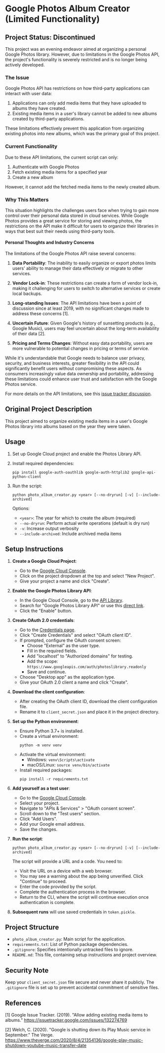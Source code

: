 # Google Photos Album Creator (Limited Functionality)

## Project Status: Discontinued

This project was an evening endeavor aimed at organizing a personal Google Photos library. However, due to limitations in the Google Photos API, the project's functionality is severely restricted and is no longer being actively developed.

### The Issue

Google Photos API has restrictions on how third-party applications can interact with user data:

1. Applications can only add media items that they have uploaded to albums they have created.
2. Existing media items in a user's library cannot be added to new albums created by third-party applications.

These limitations effectively prevent this application from organizing existing photos into new albums, which was the primary goal of this project.

### Current Functionality

Due to these API limitations, the current script can only:
1. Authenticate with Google Photos
2. Fetch existing media items for a specified year
3. Create a new album

However, it cannot add the fetched media items to the newly created album.

### Why This Matters

This situation highlights the challenges users face when trying to gain more control over their personal data stored in cloud services. While Google Photos provides a great service for storing and viewing photos, the restrictions on the API make it difficult for users to organize their libraries in ways that best suit their needs using third-party tools.

#### Personal Thoughts and Industry Concerns

The limitations of the Google Photos API raise several concerns:

1. **Data Portability**: The inability to easily organize or export photos limits users' ability to manage their data effectively or migrate to other services.

2. **Vendor Lock-in**: These restrictions can create a form of vendor lock-in, making it challenging for users to switch to alternative services or create local backups.

3. **Long-standing Issues**: The API limitations have been a point of discussion since at least 2019, with no significant changes made to address these concerns [1].

4. **Uncertain Future**: Given Google's history of sunsetting products (e.g., Google Music), users may feel uncertain about the long-term availability of their data [2].

5. **Pricing and Terms Changes**: Without easy data portability, users are more vulnerable to potential changes in pricing or terms of service.

While it's understandable that Google needs to balance user privacy, security, and business interests, greater flexibility in the API could significantly benefit users without compromising these aspects. As consumers increasingly value data ownership and portability, addressing these limitations could enhance user trust and satisfaction with the Google Photos service.

For more details on the API limitations, see this [issue tracker discussion](https://issuetracker.google.com/u/1/issues/132274769).

## Original Project Description

This project aimed to organize existing media items in a user's Google Photos library into albums based on the year they were taken.

## Usage

1. Set up Google Cloud project and enable the Photos Library API.
2. Install required dependencies:
   ```
   pip install google-auth-oauthlib google-auth-httplib2 google-api-python-client
   ```
3. Run the script:
   ```
   python photo_album_creator.py <year> [--no-dryrun] [-v] [--include-archived]
   ```

   Options:
   - `<year>`: The year for which to create the album (required)
   - `--no-dryrun`: Perform actual write operations (default is dry run)
   - `-v`: Increase output verbosity
   - `--include-archived`: Include archived media items

## Setup Instructions

1. **Create a Google Cloud Project**:
   - Go to the [Google Cloud Console](https://console.cloud.google.com/).
   - Click on the project dropdown at the top and select "New Project".
   - Give your project a name and click "Create".

2. **Enable the Google Photos Library API**:
   - In the Google Cloud Console, go to the [API Library](https://console.cloud.google.com/apis/library).
   - Search for "Google Photos Library API" or use this [direct link](https://console.cloud.google.com/marketplace/product/google/photoslibrary.googleapis.com).
   - Click the "Enable" button.

3. **Create OAuth 2.0 credentials**:
   - Go to the [Credentials page](https://console.cloud.google.com/apis/credentials).
   - Click "Create Credentials" and select "OAuth client ID".
   - If prompted, configure the OAuth consent screen:
     - Choose "External" as the user type.
     - Fill in the required fields.
     - Add "localhost" to "Authorized domains" for testing.
     - Add the scope: `https://www.googleapis.com/auth/photoslibrary.readonly`
     - Save and continue.
   - Choose "Desktop app" as the application type.
   - Give your OAuth 2.0 client a name and click "Create".

4. **Download the client configuration**:
   - After creating the OAuth client ID, download the client configuration file.
   - Rename it to `client_secret.json` and place it in the project directory.

5. **Set up the Python environment**:
   - Ensure Python 3.7+ is installed.
   - Create a virtual environment:
     ```
     python -m venv venv
     ```
   - Activate the virtual environment:
     - Windows: `venv\Scripts\activate`
     - macOS/Linux: `source venv/bin/activate`
   - Install required packages:
     ```
     pip install -r requirements.txt
     ```

6. **Add yourself as a test user**:
   - Go to the [Google Cloud Console](https://console.cloud.google.com/).
   - Select your project.
   - Navigate to "APIs & Services" > "OAuth consent screen".
   - Scroll down to the "Test users" section.
   - Click "Add Users".
   - Add your Google email address.
   - Save the changes.

7. **Run the script**:
   ```
   python photo_album_creator.py <year> [--no-dryrun] [-v] [--include-archived]
   ```

   The script will provide a URL and a code. You need to:
   - Visit the URL on a device with a web browser.
   - You may see a warning about the app being unverified. Click "Continue" to proceed.
   - Enter the code provided by the script.
   - Complete the authentication process in the browser.
   - Return to the CLI, where the script will continue execution once authentication is complete.

8. **Subsequent runs** will use saved credentials in `token.pickle`.

## Project Structure

- `photo_album_creator.py`: Main script for the application.
- `requirements.txt`: List of Python package dependencies.
- `.gitignore`: Specifies intentionally untracked files to ignore.
- `README.md`: This file, containing setup instructions and project overview.

## Security Note

Keep your `client_secret.json` file secure and never share it publicly. The `.gitignore` file is set up to prevent accidental commitment of sensitive files.

## References

[1] Google Issue Tracker. (2019). "Allow adding existing media items to albums." https://issuetracker.google.com/issues/132274769

[2] Welch, C. (2020). "Google is shutting down its Play Music service in September." The Verge. https://www.theverge.com/2020/8/4/21354136/google-play-music-shutdown-youtube-music-transfer-date